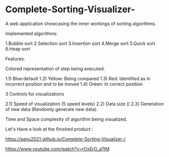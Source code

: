 # Complete-Sorting-Visualizer-
A web application showcasing the inner workings of sorting algorithms.

Implemented algorithms:

1.Bubble sort
2.Selection sort
3.Insertion sort
4.Merge sort
5.Quick sort
6.Heap sort

Features:

Colored representation of step being executed. 

1.1) Blue:default 
1.2) Yellow: Being compared 
1.3) Red: Identified as in incorrect position and to be moved 
1.4) Green: In correct position


3 Controls for visualizations 

2.1) Speed of visualization (5 speed levels) 
2.2) Data size () 
2.3) Generation of new data (Randomly generate new data).


Time and Space complexity of algorithm being visualized.

Let's Have a look at the finished product : 

https://aanu2021.github.io/Complete-Sorting-Visualizer-/

https://www.youtube.com/watch?v=rOxErO_aTtM
